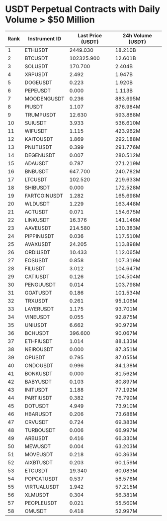 # USDT Perpetual Contracts with Daily Volume > $50 Million

| Rank | Instrument ID | Last Price (USDT) | 24h Volume (USDT) |
|------|---------------|-------------------|-------------------|
| 1 | ETHUSDT | 2449.030 | 18.210B |
| 2 | BTCUSDT | 102325.900 | 12.601B |
| 3 | SOLUSDT | 170.700 | 2.404B |
| 4 | XRPUSDT | 2.492 | 1.947B |
| 5 | DOGEUSDT | 0.223 | 1.920B |
| 6 | PEPEUSDT | 0.000 | 1.113B |
| 7 | MOODENGUSDT | 0.236 | 883.695M |
| 8 | PIUSDT | 1.107 | 876.984M |
| 9 | TRUMPUSDT | 12.630 | 593.888M |
| 10 | SUIUSDT | 3.933 | 536.610M |
| 11 | WIFUSDT | 1.115 | 423.962M |
| 12 | KAITOUSDT | 1.869 | 292.188M |
| 13 | PNUTUSDT | 0.399 | 291.776M |
| 14 | DEGENUSDT | 0.007 | 280.512M |
| 15 | ADAUSDT | 0.787 | 271.219M |
| 16 | BNBUSDT | 647.700 | 240.782M |
| 17 | LTCUSDT | 102.520 | 219.633M |
| 18 | SHIBUSDT | 0.000 | 172.528M |
| 19 | FARTCOINUSDT | 1.282 | 165.698M |
| 20 | WLDUSDT | 1.229 | 163.448M |
| 21 | ACTUSDT | 0.071 | 154.675M |
| 22 | LINKUSDT | 16.376 | 141.146M |
| 23 | AAVEUSDT | 214.580 | 130.383M |
| 24 | PIPPINUSDT | 0.036 | 117.510M |
| 25 | AVAXUSDT | 24.205 | 113.898M |
| 26 | ORDIUSDT | 10.433 | 112.065M |
| 27 | EOSUSDT | 0.858 | 107.319M |
| 28 | FILUSDT | 3.012 | 104.647M |
| 29 | CATIUSDT | 0.126 | 104.504M |
| 30 | PENGUUSDT | 0.014 | 103.798M |
| 31 | GOATUSDT | 0.186 | 101.534M |
| 32 | TRXUSDT | 0.261 | 95.106M |
| 33 | LAYERUSDT | 1.175 | 93.701M |
| 34 | VINEUSDT | 0.055 | 92.875M |
| 35 | UNIUSDT | 6.662 | 90.972M |
| 36 | BCHUSDT | 396.600 | 90.067M |
| 37 | ETHFIUSDT | 1.014 | 88.133M |
| 38 | NEIROUSDT | 0.000 | 87.351M |
| 39 | OPUSDT | 0.795 | 87.055M |
| 40 | ONDOUSDT | 0.996 | 84.138M |
| 41 | BONKUSDT | 0.000 | 81.562M |
| 42 | BABYUSDT | 0.103 | 80.897M |
| 43 | INITUSDT | 1.188 | 77.192M |
| 44 | PARTIUSDT | 0.382 | 76.790M |
| 45 | DOTUSDT | 4.949 | 73.910M |
| 46 | HBARUSDT | 0.206 | 73.688M |
| 47 | CRVUSDT | 0.724 | 69.383M |
| 48 | TURBOUSDT | 0.006 | 66.997M |
| 49 | ARBUSDT | 0.416 | 66.330M |
| 50 | MEWUSDT | 0.004 | 63.203M |
| 51 | MOVEUSDT | 0.218 | 60.363M |
| 52 | AIXBTUSDT | 0.203 | 60.159M |
| 53 | ETCUSDT | 19.340 | 60.083M |
| 54 | POPCATUSDT | 0.537 | 58.576M |
| 55 | VIRTUALUSDT | 1.942 | 57.215M |
| 56 | XLMUSDT | 0.304 | 56.381M |
| 57 | PEOPLEUSDT | 0.021 | 55.560M |
| 58 | OMUSDT | 0.418 | 52.997M |

